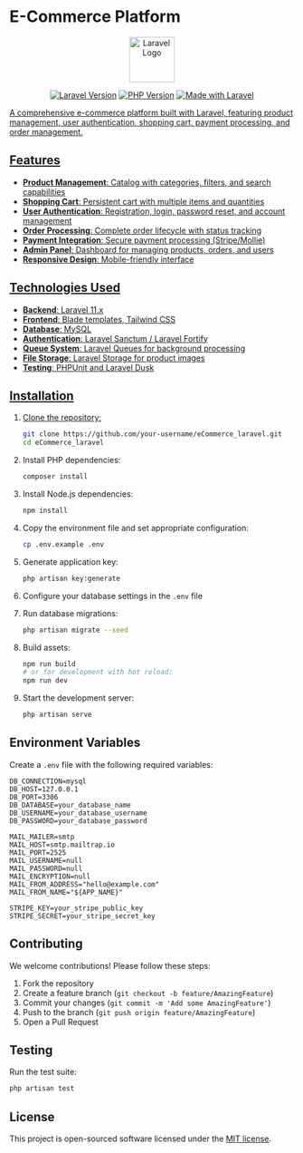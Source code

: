 # E-Commerce Platform

<p align="center">
  <img src="https://laravel.com/img/logomark.min.svg" width="80" alt="Laravel Logo">
</p>

<p align="center">
  <a href="https://laravel.com" target="_blank"><img src="https://img.shields.io/badge/Laravel-11.x-FF2D20?style=for-the-badge&logo=laravel&logoColor=white" alt="Laravel Version"></a>
  <a href="https://php.net" target="_blank"><img src="https://img.shields.io/badge/PHP-8.2+-777BB4?style=for-the-badge&logo=php&logoColor=white" alt="PHP Version"></a>
  <a href="https://laravel.com" target="_blank"><img src="https://img.shields.io/badge/Made%20with-Laravel-FF2D20?style=for-the-badge&logo=laravel&logoColor=white" alt="Made with Laravel">
</p>

A comprehensive e-commerce platform built with Laravel, featuring product management, user authentication, shopping cart, payment processing, and order management.

## Features

- **Product Management**: Catalog with categories, filters, and search capabilities
- **Shopping Cart**: Persistent cart with multiple items and quantities
- **User Authentication**: Registration, login, password reset, and account management
- **Order Processing**: Complete order lifecycle with status tracking
- **Payment Integration**: Secure payment processing (Stripe/Mollie)
- **Admin Panel**: Dashboard for managing products, orders, and users
- **Responsive Design**: Mobile-friendly interface

## Technologies Used

- **Backend**: Laravel 11.x
- **Frontend**: Blade templates, Tailwind CSS
- **Database**: MySQL
- **Authentication**: Laravel Sanctum / Laravel Fortify
- **Queue System**: Laravel Queues for background processing
- **File Storage**: Laravel Storage for product images
- **Testing**: PHPUnit and Laravel Dusk

## Installation

1. Clone the repository:
   ```bash
   git clone https://github.com/your-username/eCommerce_laravel.git
   cd eCommerce_laravel
   ```

2. Install PHP dependencies:
   ```bash
   composer install
   ```

3. Install Node.js dependencies:
   ```bash
   npm install
   ```

4. Copy the environment file and set appropriate configuration:
   ```bash
   cp .env.example .env
   ```

5. Generate application key:
   ```bash
   php artisan key:generate
   ```

6. Configure your database settings in the `.env` file

7. Run database migrations:
   ```bash
   php artisan migrate --seed
   ```

8. Build assets:
   ```bash
   npm run build
   # or for development with hot reload:
   npm run dev
   ```

9. Start the development server:
   ```bash
   php artisan serve
   ```

## Environment Variables

Create a `.env` file with the following required variables:

```env
DB_CONNECTION=mysql
DB_HOST=127.0.0.1
DB_PORT=3306
DB_DATABASE=your_database_name
DB_USERNAME=your_database_username
DB_PASSWORD=your_database_password

MAIL_MAILER=smtp
MAIL_HOST=smtp.mailtrap.io
MAIL_PORT=2525
MAIL_USERNAME=null
MAIL_PASSWORD=null
MAIL_ENCRYPTION=null
MAIL_FROM_ADDRESS="hello@example.com"
MAIL_FROM_NAME="${APP_NAME}"

STRIPE_KEY=your_stripe_public_key
STRIPE_SECRET=your_stripe_secret_key
```

## Contributing

We welcome contributions! Please follow these steps:

1. Fork the repository
2. Create a feature branch (`git checkout -b feature/AmazingFeature`)
3. Commit your changes (`git commit -m 'Add some AmazingFeature'`)
4. Push to the branch (`git push origin feature/AmazingFeature`)
5. Open a Pull Request

## Testing

Run the test suite:

```bash
php artisan test
```



## License

This project is open-sourced software licensed under the [MIT license](https://opensource.org/licenses/MIT).


